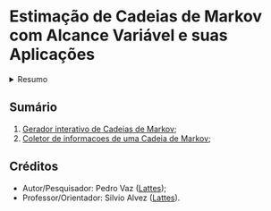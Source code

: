 # Estimação de Cadeias de Markov com Alcance Variável e suas Aplicações
<details>
  <summary>Resumo</summary>  
    <p>Uma sequencia é modelada por uma Cadeia de Markov quando o valor desta no presente pode ser determinado por parte dos valores do passado.</p>
    <p>Para um modelo convencional de Cadeia de Markov de ordem <em>l</em> e <em>m</em> estados, o número de parâmetros a serem estimados é da ordem de <em>(m-1)*m^t</em>. Se os valores <em>l</em> e <em>m</em> são pequenos, então este modelo é vantajoso, pois há poucos parâmetros a serem estimados e trabalha a questão de dependência do presente no passado. Suponha que <em>l = 2</em> e <em>m = 3</em>, então, teremos 18 parâmetros a serem estimados.</p>
    <p>Uma outra classe de Cadeia de Markov é a de alcance variável, denominada PCT. Assim, não precisamos considerar todos os passados de tamanho <em>k</em> para estimar o próximo símbolo da cadeia. Precisamos apenas de uma subsequência finida do pasado, denominada "<b>Contexto</b>" para estimar o próximo símbolo.</p>
    <p>Aplicações de Cadeias de Markov são encontradas em vários ramos do conhecimento, desde Linguística à Engenharias. A grande vantadem destas aplicações é que o modelo de Markov consegue, considerando um cojunto de dados, estimar o presente considerando uma parte do passado. Isto é importante em muitos processos de produção, em análise de ritmos de textos, estudo de genomas, etc..</p>
    <p>Neste projeto, pretende-se estudar uma aplicação utilizando dados reais.</p>
    <p>Palavras-chave: Cadeia de Markov; Contexto; Estados.
</details>

## Sumário
1. [Gerador interativo de Cadeias de Markov](/1-geradorDeCadeia/geradorDeCadeia.c);
2. [Coletor de informacoes de uma Cadeia de Markov](/2-coletorDeInformacoes/coletorDeInformacoes.c);


## Créditos
- Autor/Pesquisador: Pedro Vaz ([Lattes](http://lattes.cnpq.br/4701671818864841));
- Professor/Orientador: Silvio Alvez ([Lattes](http://lattes.cnpq.br/7731663662793325)).
